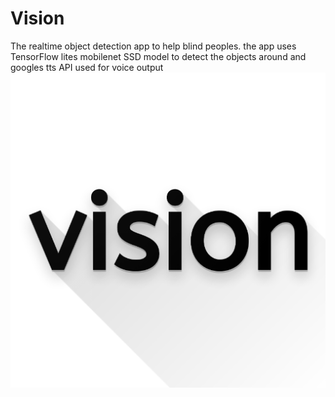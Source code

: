 # Vision
The realtime object detection app to help blind peoples. the app uses TensorFlow lites mobilenet SSD model to detect the objects around and googles tts API used for voice output 
![](logo.png)
